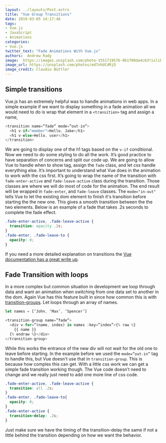```yaml
---
layout: ../layouts/Post.astro
title: "Vue Group Transitions"
date: 2019-03-05 14:17:48
tags:
- Vue.js
- JavaScript
- Animations
categories:
- Vue.js
twitter_text: "Fade Animations With Vue.js"
authors:  Andrew Rady
image:  https://images.unsplash.com/photo-1551719576-0b1f00da4c63?ixlib=rb-1.2.1&ixid=eyJhcHBfaWQiOjEyMDd9&auto=format&fit=crop&w=2000&q=80
image_url: https://unsplash.com/photos/ed7nhUCdRjQ
image_credit: Claudio Büttler
---
```


## Simple transitions 

Vue.js has an extremely helpful was to handle animations in web apps. In a simple example if we want to display something in a fade animation all we would need to do is wrap that element in a `<transition>` tag and assign a name,

```javascript
<transition name=”fade” mode=”out-in”>
  <h1 v-if="member">Hello, Jake</h1>
  <h1 v-else>Hello, user</h1>
</transition> 
```

We are going to display one of the h1 tags based on the `v-if` conditional. Now we need to do some styling to do all the work. It’s good practice to have separation of concerns and split our code up. We are going to allow Vue to handle when to show tag, assign the `fade` class, and let css handle everything else. It’s important to understand what Vue does in the animation to work with the css first. It’s going to wrap the name of the transition with `fade-enter-active` and `fade-leave-active` class during the transition. Those classes are where we will do most of code for the animation. The end result will be wrapped in `fade-enter`, and `fade-leave` classes. The `mode="in-out"` tells Vue to let the existing  dom element to finish it's transition before starting the the new one. This gives a smooth transition between the the two elements. Below is an example of a fade that takes .2s seconds to complete the fade effect.

```css
.fade-enter-active, .fade-leave-active {
  transition: opacity .2s;
}
.fade-enter, .fade-leave-to {
  opacity: 0;
}
```



If you need a more detailed explanation on transitions the [Vue documentation has a great write up](https://vuejs.org/v2/guide/transitions.html). 

## Fade Transition with loops
In a more complex but common situation in development we loop through data and want an animation when switching from one data set to another in the dom. Again Vue has this feature built in since how common this is with [transition-groups](https://vuejs.org/v2/guide/transitions.html#List-Transitions). Let loops through an array of names.

```javascript
let names = [‘John, ‘Max’, ‘Spencer’]

<transition-group name=”fade”>
  <div v-for=”(name, index) in names :key=”index”>{% raw %}
    {{ name }}
  {% endraw %}</div>
</transition-group> 
```

While this works the entrance of the new div will not wait for the old one to leave before starting. In the example before we used the `mode=”out-in”` tag to handle this, but Vue doesn't use that in `transition-group`. This is because how complex this can get. With a little css work we can get a simple fade transition working though. The Vue code doesn’t need to change and we really just need to add one more line of css code.

```css
.fade-enter-active, .fade-leave-active {
  transition: all .2s;
}
.fade-enter, .fade-leave-to{
  opacity: 0;
}
.fade-enter-active {
  transition-delay: .2s;
}
```



Just make sure we have the timing of the transition-delay the same if not a little behind the transition depending on how we want the behavior. 

